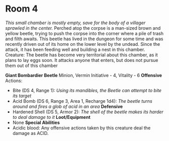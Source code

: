

# Room 4
*This small chamber is mostly empty, save for the body of a villager sprawled in the center.* Perched atop the corpse is a man-sized brown and yellow beetle, trying to push the corpse into the corner where a pile of trash and filth awaits. This beetle has lived in the dungeon for some time and was recently driven out of its home on the lower level by the undead. Since the attack, it has been feeding well and building a nest in this chamber. Creature: The beetle has become very territorial about this chamber, as it plans to lay eggs soon. It attacks anyone that enters, but does not pursue them out of this chamber

**Giant Bombardier Beetle**
Minion, Vermin 
Initiative - 4, Vitality - 6 
**Offensive**
Actions:
* Bite (DS 4, Range 1): *Using its mandibles, the Beetle can attempt to bite its target*
* Acid Bomb (DS 6, Range 3, Area 1, Recharge 1d4): *The beetle turns around and fires a glob of acid in an area*
**Defensive**
* Hardened Shell (DS 5, Armor 2): *The shell of the beetle makes its harder to deal damage to it*
**Loot/Equipment**
* None
**Special Abilities**
* Acidic blood:  Any offensive actions taken by this creature deal the damage as ACID.